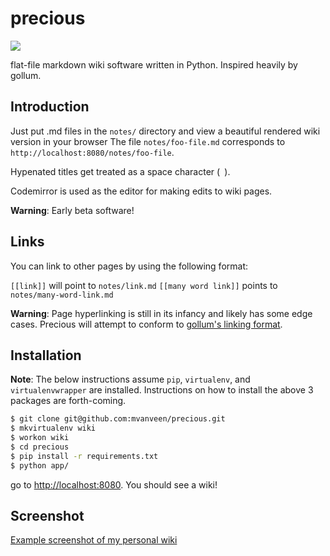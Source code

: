 precious
========

![](http://1.bp.blogspot.com/_g9aAldovQlE/TQbubvFcMtI/AAAAAAAAABA/dISjf3vbveI/s1600/6_gandalf_smokingpipe.jpg)

flat-file markdown wiki software written in Python.  Inspired heavily by gollum.

## Introduction

Just put .md files in the `notes/` directory and view a beautiful rendered wiki version in your browser
The file `notes/foo-file.md` corresponds to `http://localhost:8080/notes/foo-file`.

Hypenated titles get treated as a space character (` `).

Codemirror is used as the editor for making edits to wiki pages.

**Warning**: Early beta software!

## Links

You can link to other pages by using the following format:

`[[link]]` will point to `notes/link.md`
`[[many word link]]` points to `notes/many-word-link.md`

**Warning**: Page hyperlinking is still in its infancy and likely has some edge cases.   Precious will attempt to conform to [gollum's linking format](https://github.com/gollum/gollum/wiki).

## Installation

**Note**: The below instructions assume `pip`, `virtualenv`, and `virtualenvwrapper` are installed.  Instructions on how to install the above 3 packages are forth-coming.

```bash
$ git clone git@github.com:mvanveen/precious.git
$ mkvirtualenv wiki
$ workon wiki
$ cd precious
$ pip install -r requirements.txt
$ python app/
```

go to [http://localhost:8080](http://localhost:8080).  You should see a wiki!


## Screenshot


[Example screenshot of my personal wiki](http://dl.dropbox.com/u/17210216/Screenshots/4r.png)
